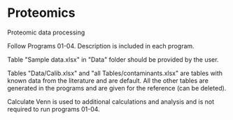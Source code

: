 # Proteomics
Proteomic data processing

Follow Programs 01-04. Description is included in each program.

Table "Sample data.xlsx" in "Data" folder should be provided by the user.

Tables "Data/Calib.xlsx" and "all Tables/contaminants.xlsx" are tables with known data from the literature and are default. All the other tables are generated in the programs and are given for the reference (can be deleted).

Calculate Venn is used to additional calculations and analysis and is not required to run programs 01-04.
